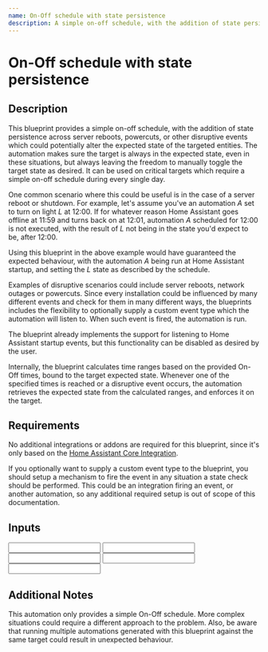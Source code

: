 ```yaml
---
name: On-Off schedule with state persistence
description: A simple on-off schedule, with the addition of state persistence across disruptive events, making sure the target device is always in the expected state.
---
```


# On-Off schedule with state persistence

## Description

This blueprint provides a simple on-off schedule, with the addition of state persistence across server reboots, powercuts, or other disruptive events which could potentially alter the expected state of the targeted entities. The automation makes sure the target is always in the expected state, even in these situations, but always leaving the freedom to manually toggle the target state as desired. It can be used on critical targets which require a simple on-off schedule during every single day.

One common scenario where this could be useful is in the case of a server reboot or shutdown. For example, let's assume you've an automation _A_ set to turn on light _L_ at 12:00. If for whatever reason Home Assistant goes offline at 11:59 and turns back on at 12:01, automation _A_ scheduled for 12:00 is not executed, with the result of _L_ not being in the state you'd expect to be, after 12:00.

Using this blueprint in the above example would have guaranteed the expected behaviour, with the automation _A_ being run at Home Assistant startup, and setting the _L_ state as described by the schedule.

Examples of disruptive scenarios could include server reboots, network outages or powercuts. Since every installation could be influenced by many different events and check for them in many different ways, the blueprints includes the flexibility to optionally supply a custom event type which the automation will listen to. When such event is fired, the automation is run.

The blueprint already implements the support for listening to Home Assistant startup events, but this functionality can be disabled as desired by the user.

Internally, the blueprint calculates time ranges based on the provided On-Off times, bound to the target expected state. Whenever one of the specified times is reached or a disruptive event occurs, the automation retrieves the expected state from the calculated ranges, and enforces it on the target.

## Requirements

No additional integrations or addons are required for this blueprint, since it's only based on the [Home Assistant Core Integration](https://www.home-assistant.io/integrations/homeassistant).

If you optionally want to supply a custom event type to the blueprint, you should setup a mechanism to fire the event in any situation a state check should be performed. This could be an integration firing an event, or another automation, so any additional required setup is out of scope of this documentation.

## Inputs

<Input
 name='Automation Target'
 description='The target which the automation will turn on and off based on the provided schedule. This include whatever can be specified as a target.'
 selector='target'
 required
 />
<Input
 name='On Time'
 description='Time when the target should be placed in the on state.'
 selector='time'
 required
 />
<Input
 name='Off Time'
 description='Time when the target should be placed in the off state.'
 selector='time'
 required
 />
<Input
 name='Custom Trigger Event'
 description='A custom event which can trigger the state check (eg. a powercut event reported by external integrations). If you do not want to provide a custom event, simply leave this input blank.'
 />
<Input
 name='Trigger at Home Assistant startup'
 description='Trigger the target state check and enforcement at Home Assistant startup. Disabled by default.'
 selector='boolean'
 />

## Additional Notes

This automation only provides a simple On-Off schedule. More complex situations could require a different approach to the problem. Also, be aware that running multiple automations generated with this blueprint against the same target could result in unexpected behaviour.
